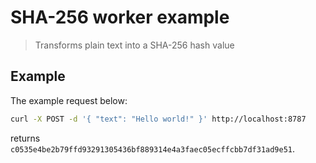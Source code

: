 # SHA-256 worker example

> Transforms plain text into a SHA-256 hash value

## Example

The example request below:

```bash
curl -X POST -d '{ "text": "Hello world!" }' http://localhost:8787
```

returns `c0535e4be2b79ffd93291305436bf889314e4a3faec05ecffcbb7df31ad9e51`.
